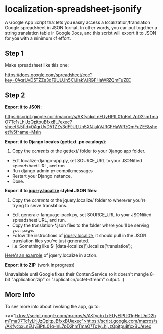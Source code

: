 localization-spreadsheet-jsonify
================================

A Google App Script that lets you easily access a localization/translation 
Google spreadsheet in JSON format. In other words, you can put together a 
string translation table in Google Docs, and this script will export it
to JSON for you with a minimum of effort.

Step 1
------

Make spreadsheet like this one:

<a href="https://docs.google.com/spreadsheet/ccc?key=0AqrUvD5TZZs3dF9ULUh5X1JlakVJRGFHaWRZQmFuZEE">https://docs.google.com/spreadsheet/ccc?key=0AqrUvD5TZZs3dF9ULUh5X1JlakVJRGFHaWRZQmFuZEE</a>

Step 2
------

**Export it to JSON**:

<a href="https://script.google.com/macros/s/AKfycbxLnEUyElPtL01qHnL7pD2hmTmaO7Tc1yLhjJzQpitpuBfxxBU/exec?sheet%5fid=0AqrUvD5TZZs3dF9ULUh5X1JlakVJRGFHaWRZQmFuZEE&sheet%5fname=Main">https://script.google.com/macros/s/AKfycbxLnEUyElPtL01qHnL7pD2hmTmaO7Tc1yLhjJzQpitpuBfxxBU/exec?sheet%5fid=0AqrUvD5TZZs3dF9ULUh5X1JlakVJRGFHaWRZQmFuZEE&sheet%5fname=Main</a>

**Export it to Django locales (gettext .po catalogs)**:

1. Copy the *contents* of the gettext/ folder to your Django app folder.
-  Edit localize-django-app.py, set SOURCE_URL to your JSONified spreadsheet URL, and run.
-  Run django-admin.py compilemessages
-  Restart your Django instance.
-  Done.

**Export it to [jquery.localize](https://github.com/coderifous/jquery-localize) styled JSON files**:

1. Copy the *contents* of the jquery.localize/ folder to wherever you're trying to serve translations.
-  Edit generate-language-pack.py, set SOURCE_URL to your JSONified spreadsheet URL, and run.
-  Copy the translation-*.json files to the folder where you'll be serving your page.
-  Follow the instructions of [jquery.localize](https://github.com/coderifous/jquery-localize), it should pull in the JSON translation files you've just generated.
-  i.e. Something like $('[data-localize]').localize('translation');

<a href="http://vilimpoc.org/research/LSJ">Here's an example</a> of jquery.localize in action.

**Export it to ZIP**: (work in progress)

Unavailable until Google fixes their ContentService so it doesn't mangle 8-bit "application/zip" or "application/octet-stream" output. :(

More Info
---------

To see more info about invoking the app, go to:

<a="https://script.google.com/macros/s/AKfycbxLnEUyElPtL01qHnL7pD2hmTmaO7Tc1yLhjJzQpitpuBfxxBU/exec">https://script.google.com/macros/s/AKfycbxLnEUyElPtL01qHnL7pD2hmTmaO7Tc1yLhjJzQpitpuBfxxBU/exec</a>
